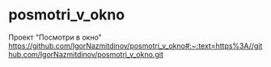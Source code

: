 # posmotri_v_okno
Проект "Посмотри в окно"
https://github.com/IgorNazmitdinov/posmotri_v_okno#:~:text=https%3A//github.com/IgorNazmitdinov/posmotri_v_okno.git
